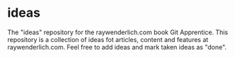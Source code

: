 # ideas
The "ideas" repository for the raywenderlich.com book Git Apprentice.
This repository is a collection of ideas fot articles, content and features at raywenderlich.com.
Feel free to add ideas and mark taken ideas as "done".

